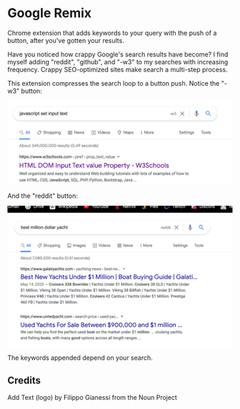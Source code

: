 # Google Remix

Chrome extension that adds keywords to your query with the push of a button, after you've gotten your results.

Have you noticed how crappy Google's search results have become? I find myself adding "reddit", "github", and "-w3" to my searches with increasing frequency. Crappy SEO-optimized sites make search a multi-step process.

This extension compresses the search loop to a button push. Notice the "-w3" button:

![Screenshot](screenshot.png)

And the "reddit" button:

![Screenshot 2](screenshot-2.png)

The keywords appended depend on your search.

## Credits

Add Text (logo) by Filippo Gianessi from the Noun Project
